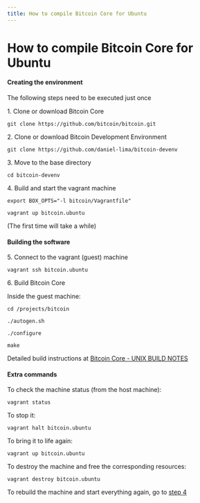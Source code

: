 ```yaml
---
title: How to compile Bitcoin Core for Ubuntu
---
```

How to compile Bitcoin Core for Ubuntu
========


#### Creating the environment

The following steps need to be executed just once

1\. Clone or download Bitcoin Core

    git clone https://github.com/bitcoin/bitcoin.git

2\. Clone or download Bitcoin Development Environment

    git clone https://github.com/daniel-lima/bitcoin-devenv

3\. Move to the base directory

    cd bitcoin-devenv

4\. Build and start the vagrant machine

    export BOX_OPTS="-l bitcoin/Vagrantfile"

    vagrant up bitcoin.ubuntu

(The first time will take a while)


#### Building the software

5\. Connect to the vagrant (guest) machine

    vagrant ssh bitcoin.ubuntu

6\. Build Bitcoin Core

Inside the guest machine:

    cd /projects/bitcoin

    ./autogen.sh

    ./configure

    make

Detailed build instructions at [Bitcoin Core - UNIX BUILD NOTES](https://github.com/bitcoin/bitcoin/blob/master/doc/build-unix.md)


#### Extra commands

To check the machine status (from the host machine):

    vagrant status

To stop it:

    vagrant halt bitcoin.ubuntu

To bring it to life again:

    vagrant up bitcoin.ubuntu

To destroy the machine and free the corresponding resources:

    vagrant destroy bitcoin.ubuntu

To rebuild the machine and start everything again, go to [step 4](#step-4)
